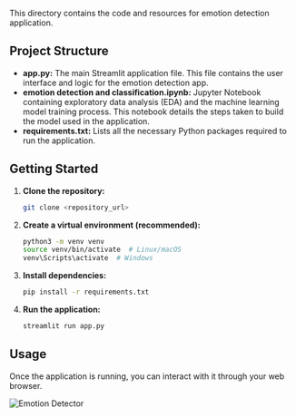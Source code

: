 This directory contains the code and resources for  emotion detection application.

## Project Structure

*   **app.py:** The main Streamlit application file.  This file contains the user interface and logic for the emotion detection app.
*   **emotion detection and classification.ipynb:** Jupyter Notebook containing exploratory data analysis (EDA) and the machine learning model training process. This notebook details the steps taken to build the model used in the application.
*   **requirements.txt:** Lists all the necessary Python packages required to run the application.


## Getting Started

1.  **Clone the repository:**

    ```bash
    git clone <repository_url>
    ```

2.  **Create a virtual environment (recommended):**

    ```bash
    python3 -m venv venv
    source venv/bin/activate  # Linux/macOS
    venv\Scripts\activate  # Windows
    ```

3.  **Install dependencies:**

    ```bash
    pip install -r requirements.txt
    ```

4.  **Run the application:**

    ```bash
    streamlit run app.py
    ```


## Usage

Once the application is running, you can interact with it through your web browser. 

![Emotion Detector](https://github.com/user-attachments/assets/12f39ab3-8c21-45c3-add8-2e4d4150e52e)
